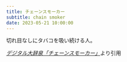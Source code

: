 ```yaml
---
title: チェーンスモーカー
subtitle: chain smoker
date: 2023-05-21 10:00:00
---
```


切れ目なしにタバコを吸い続ける人。

<cite>[デジタル大辞泉「チェーンスモーカー」](https://dictionary.goo.ne.jp/word/%E3%83%81%E3%82%A7%E3%83%BC%E3%83%B3%E3%82%B9%E3%83%A2%E3%83%BC%E3%82%AB%E3%83%BC/)</cite>より引用